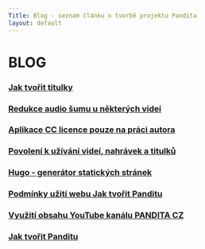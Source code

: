 ```yaml
---
Title: Blog - seznam článku o tvorbě projektu Pandita
layout: default
---
```


# BLOG

<div id="blog" markdown="1" >
<div class="no-link-underline" markdown="1" >

### [Jak tvořit titulky](jak-tvorit-titulky.html) <br>

### [Redukce audio šumu u některých videí](redukce-sumu.html)

### [Aplikace CC licence pouze na práci autora](email-cc.html) <br>

### [Povolení k užívání videí, nahrávek a titulků](povoleni-k-uzivani-videi-nahravek-a-titulku.html) <br>

### [Hugo - generátor statických stránek](hugo-generator-statickych-stranek.html) <br>

### [Podmínky užití webu Jak tvořit Panditu](podminky-uziti.html) <br>

### [Využití obsahu YouTube kanálu PANDITA CZ](vyuziti-obsahu-youtube-kanalu-pandita-cz.html)

### [Jak tvořit Panditu](jak-tvorit-panditu.html)

</div>
</div>
